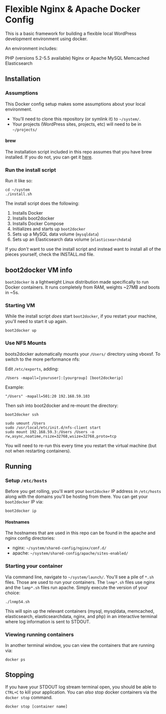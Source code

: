 # Flexible Nginx & Apache Docker Config

This is a basic framework for building a flexible local WordPress development environment using docker.

An environment includes:

PHP (versions 5.2-5.5 available)
Nginx or Apache
MySQL
Memcached
Elasticsearch

## Installation

### Assumptions

This Docker config setup makes some assumptions about your local environment.

* You'll need to clone this repository (or symlink it) to `~/system/`.
* Your projects (WordPress sites, projects, etc) will need to be in `~/projects/`

#### brew

The installation script included in this repo assumes that you have brew installed. If you do not,
you can get it [here](http://brew.sh/).

### Run the install script

Run it like so:

```
cd ~/system
./install.sh
```

The install script does the following:

1. Installs Docker
1. Installs boot2docker
1. Installs Docker Compose
1. Initializes and starts up `boot2docker`
1. Sets up a MySQL data volume (`mysqldata`)
1. Sets up an Elasticsearch data volume (`elasticsearchdata`)

If you _don't_ want to use the install script and instead want to install all of the pieces
yourself, check the INSTALL.md file.

## boot2docker VM info

`boot2docker` is a lightweight Linux distribution made specifically to
run Docker containers.  It runs completely from RAM, weights ~27MB and
boots in ~5s.

### Starting VM

While the install script _does_ start `boot2docker`, if you restart your
machine, you'll need to start it up again.

```
boot2docker up
```

### Use NFS Mounts

boots2docker automatically mounts your `/Users/` directory using vboxsf.
To switch to the more performance nfs:
 
Edit `/etc/exports`, adding:

```
/Users -mapall=[youruser]:[yourgroup] [boot2dockerip]
```

Example:

```
"/Users" -mapall=501:20 192.168.59.103
```

Then ssh into boot2docker and re-mount the directory:

```
boot2docker ssh
```

```
sudo umount /Users
sudo /usr/local/etc/init.d/nfs-client start
sudo mount 192.168.59.3:/Users /Users -o rw,async,noatime,rsize=32768,wsize=32768,proto=tcp
```

You will need to re-run this every time you restart the virtual machine (but not when restarting containers).

## Running

### Setup `/etc/hosts`

Before you get rolling, you'll want your `boot2docker` IP address in `/etc/hosts` along with the domains you'll be hosting from there.  You can get your `boot2docker` IP via:

```
boot2docker ip
```

#### Hostnames

The hostnames that are used in this repo can be found in the apache and
nginx config directories:

* nginx: `~/system/shared-config/nginx/conf.d/`
* apache: `~/system/shared-config/apache/sites-enabled/`

### Starting your container

Via command line, navigate to `~/system/launch/`. You'll see a pile of `*.sh` files. Those are used
to run your containers. The `lnmp*.sh` files use nginx and the `lamp*.sh` files run apache. Simply
execute the version of your choice:

```
./lnmp54.sh
```

This will spin up the relevant containers (mysql, mysqldata, memcached, elasticsearch,
elasticsearchdata, nginx, and php) in an interactive terminal where log information is sent to
STDOUT.

### Viewing running containers

In another terminal window, you can view the containers that are
running via:

```
docker ps
```

## Stopping

If you have your STDOUT log stream terminal open, you should be able to `CTRL+C` to kill your
application. You can _also_ stop docker containers via the `docker stop` command.

```
docker stop [container name]
```
